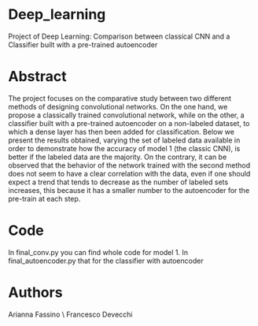 # Deep_learning
Project of Deep Learning: Comparison between classical CNN and a Classifier built with a pre-trained autoencoder

# Abstract 

The project focuses on the comparative study between two different methods of designing convolutional networks. On the one hand, we propose a classically trained convolutional network, while on the other, a classifier built with a pre-trained autoencoder on a non-labeled dataset, to which a dense layer has then been added for classification. Below we present the results obtained, varying the set of labeled data available in order to demonstrate how the accuracy of model 1 (the classic CNN), is better if the labeled data are the majority. On the contrary, it can be observed that the behavior of the network trained with the second method does not seem to have a clear correlation with the data, even if one should expect a trend that tends to decrease as the number of labeled sets increases, this because it has a smaller number to the autoencoder for the pre-train at each step.

# Code 

In final_conv.py you can find whole code for model 1. 
In final_autoencoder.py that for the classifier with autoencoder 

# Authors 
Arianna Fassino \\
Francesco Devecchi 
